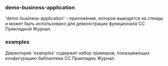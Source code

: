 ### demo-business-application
'demo-business-application' - приложение, которое выводится на стенды и может быть использовано для демонстрации функционала СС Прикладной Журнал.
 
### examples
Директория 'examples' содержит набор примеров, показывающих конфигурацию библиотеки СС Прикладно Журнал.

